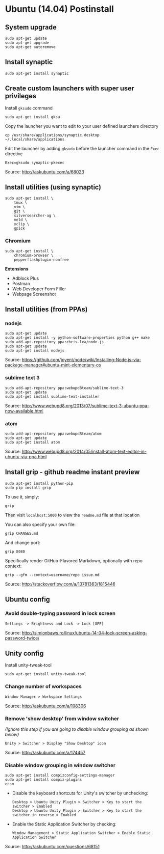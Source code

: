 Ubuntu (14.04) Postinstall
===========================

System upgrade
--------------

    sudo apt-get update
    sudo apt-get upgrade
    sudo apt-get autoremove

Install synaptic
----------------

    sudo apt-get install synaptic

Create custom launchers with super user privileges
--------------------------------------------------

Install `gksudo` command

    sudo apt-get install gksu

Copy the launcher you want to edit to your user defined launchers directory

    cp /usr/share/applications/synaptic.desktop ~/.local/share/applications

Edit the launcher by adding `gksudo` before the launcher command in the `Exec` directive

    Exec=gksudo synaptic-pkexec

Source: http://askubuntu.com/a/68023

Install utilities (using synaptic)
----------------------------------

    sudo apt-get install \
        tmux \
        vim \
        git \
        silversearcher-ag \
        meld \
        xclip \
        gpick

### Chromium

    sudo apt-get install \
        chromium-browser \
        pepperflashplugin-nonfree

**Extensions**

*   Adblock Plus
*   Postman
*   Web Developer Form Filler
*   Webpage Screenshot

Install utilities (from PPAs)
-----------------------------

### nodejs

    sudo apt-get update
    sudo apt-get install -y python-software-properties python g++ make
    sudo add-apt-repository ppa:chris-lea/node.js
    sudo apt-get update
    sudo apt-get install nodejs

Source: https://github.com/joyent/node/wiki/Installing-Node.js-via-package-manager#ubuntu-mint-elementary-os

### sublime text 3

    sudo add-apt-repository ppa:webupd8team/sublime-text-3
    sudo apt-get update
    sudo apt-get install sublime-text-installer

Source: http://www.webupd8.org/2013/07/sublime-text-3-ubuntu-ppa-now-available.html

### atom

    sudo add-apt-repository ppa:webupd8team/atom
    sudo apt-get update
    sudo apt-get install atom
    
Source: http://www.webupd8.org/2014/05/install-atom-text-editor-in-ubuntu-via-ppa.html

Install grip - github readme instant preview
--------------------------------------------

    sudo apt-get install python-pip
    sudo pip install grip

To use it, simply:

    grip

Then visit `localhost:5000` to view the `readme.md` file at that location

You can also specify your own file:

    grip CHANGES.md

And change port:

    grip 8080

Specifically render GitHub-Flavored Markdown, optionally with repo context:

    grip --gfm --context=username/repo issue.md

Source: http://stackoverflow.com/a/13781363/1815446

Ubuntu config
-------------

### Avoid double-typing password in lock screen

    Settings -> Brightness and Lock -> Lock [OFF]

Source: http://simionbaws.ro/linux/ubuntu-14-04-lock-screen-asking-password-twice/

Unity config
------------

Install unity-tweak-tool

    sudo apt-get install unity-tweak-tool

### Change number of workspaces

    Window Manager > Workspace Settings

Source: http://askubuntu.com/a/108306

### Remove 'show desktop' from window switcher

*(Ignore this step if you are going to disable window grouping as shown below)*

    Unity > Switcher > Display "Show Desktop" icon

Source: http://askubuntu.com/a/174457

### Disable window grouping in window switcher

    sudo apt-get install compizconfig-settings-manager
    sudo apt-get install compiz-plugins
    ccsm

*   Disable the keyboard shortcuts for Unity's switcher by unchecking:

        Desktop > Ubuntu Unity Plugin > Switcher > Key to start the switcher > Enabled
        Desktop > Ubuntu Unity Plugin > Switcher > Key to start the switcher in reverse > Enabled

*   Enable the Static Application Switcher by checking:

        Window Management > Static Application Switcher > Enable Static Application Switcher

Source: http://askubuntu.com/questions/68151
